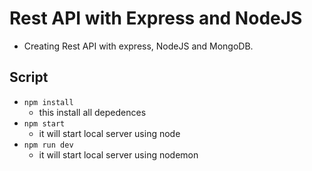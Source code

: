 # Rest API with Express and NodeJS

- Creating Rest API with express, NodeJS and MongoDB.

## Script

- `npm install`
  - this install all depedences
- `npm start`
  - it will start local server using node
- `npm run dev`
  - it will start local server using nodemon
